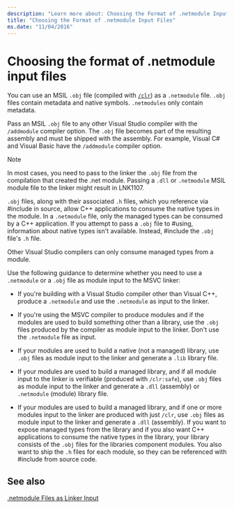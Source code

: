 ```yaml
---
description: "Learn more about: Choosing the Format of .netmodule Input Files"
title: "Choosing the Format of .netmodule Input Files"
ms.date: "11/04/2016"
---
```

# Choosing the format of .netmodule input files

You can use an MSIL `.obj` file (compiled with [`/clr`](clr-common-language-runtime-compilation.md)) as a `.netmodule` file. `.obj` files contain metadata and native symbols. `.netmodules` only contain metadata.

Pass an MSIL `.obj` file to any other Visual Studio compiler with the `/addmodule` compiler option. The `.obj` file becomes part of the resulting assembly and must be shipped with the assembly. For example, Visual C# and Visual Basic have the `/addmodule` compiler option.

> [!NOTE]
> In most cases, you need to pass to the linker the `.obj` file from the compilation that created the .net module. Passing a `.dll` or `.netmodule` MSIL module file to the linker might result in LNK1107.

`.obj` files, along with their associated `.h` files, which you reference via #include in source, allow C++ applications to consume the native types in the module. In a `.netmodule` file, only the managed types can be consumed by a C++ application. If you attempt to pass a `.obj` file to #using, information about native types isn't available. Instead, #include the `.obj` file's `.h` file.

Other Visual Studio compilers can only consume managed types from a module.

Use the following guidance to determine whether you need to use a `.netmodule` or a `.obj` file as module input to the MSVC linker:

- If you're building with a Visual Studio compiler other than Visual C++, produce a `.netmodule` and use the `.netmodule` as input to the linker.

- If you're using the MSVC compiler to produce modules and if the modules are used to build something other than a library, use the `.obj` files produced by the compiler as module input to the linker. Don't use the `.netmodule` file as input.

- If your modules are used to build a native (not a managed) library, use `.obj` files as module input to the linker and generate a `.lib` library file.

- If your modules are used to build a managed library, and if all module input to the linker is verifiable (produced with `/clr:safe`), use `.obj` files as module input to the linker and generate a `.dll` (assembly) or `.netmodule` (module) library file.

- If your modules are used to build a managed library, and if one or more modules input to the linker are produced with just `/clr`, use `.obj` files as module input to the linker and generate a `.dll` (assembly). If you want to expose managed types from the library and if you also want C++ applications to consume the native types in the library, your library consists of the `.obj` files for the libraries component modules. You also want to ship the `.h` files for each module, so they can be referenced with #include from source code.

## See also

[.netmodule Files as Linker Input](netmodule-files-as-linker-input.md)
